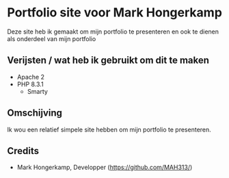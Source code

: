 # Portfolio site voor Mark Hongerkamp
Deze site heb ik gemaakt om mijn portfolio te presenteren en ook te dienen als onderdeel van mijn portfolio

## Verijsten / wat heb ik gebruikt om dit te maken
- Apache 2
- PHP 8.3.1
	- Smarty 

## Omschijving
Ik wou een relatief simpele site hebben om mijn portfolio te presenteren.

## Credits
- Mark Hongerkamp, Developper (https://github.com/MAH313/)